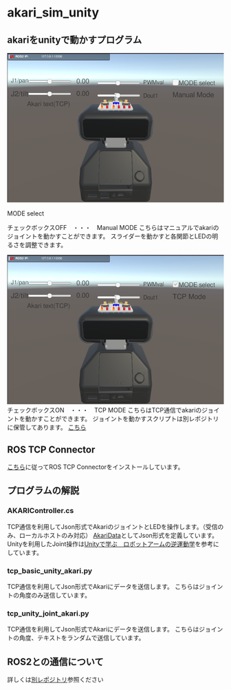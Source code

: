 # akari_sim_unity

## akariをunityで動かすプログラム

![akari Manual](<Screenshot from 2024-12-02 06-11-49.png>)

MODE select

チェックボックスOFF　・・・　Manual MODE
こちらはマニュアルでakariのジョイントを動かすことができます。
スライダーを動かすと各関節とLEDの明るさを調整できます。

![alt text](<Screenshot from 2024-12-02 06-15-15.png>)
チェックボックスON　・・・　TCP MODE
こちらはTCP通信でakariのジョイントを動かすことができます。
ジョイントを動かすスクリプトは別レポジトリに保管してあります。
[こちら](https://github.com/mantues/ros2_for_unity/tree/main/py_pubsub/py_pubsub)

## ROS TCP Connector
[こちら](https://github.com/Unity-Technologies/ROS-TCP-Connector?tab=readme-ov-file#installation)に従ってROS TCP Connectorをインストールしています。

## プログラムの解説
### AKARIController.cs
TCP通信を利用してJson形式でAkariのジョイントとLEDを操作します。（受信のみ、ローカルホストのみ対応）
[AkariData](https://github.com/mantues/akari_sim_unity/blob/master/Assets/Scripts/AKARIController.cs#L14)としてJson形式を定義しています。
Unityを利用したJoint操作は[Unityで学ぶ　ロボットアームの逆運動学](https://amzn.asia/d/cWpOxk2)を参考にしています。

### tcp_basic_unity_akari.py
TCP通信を利用してJson形式でAkariにデータを送信します。
こちらはジョイントの角度のみ送信しています。

### tcp_unity_joint_akari.py
TCP通信を利用してJson形式でAkariにデータを送信します。
こちらはジョイントの角度、テキストをランダムで送信しています。

## ROS2との通信について
詳しくは[別レポジトリ](https://github.com/mantues/ros2_for_unity)参照ください